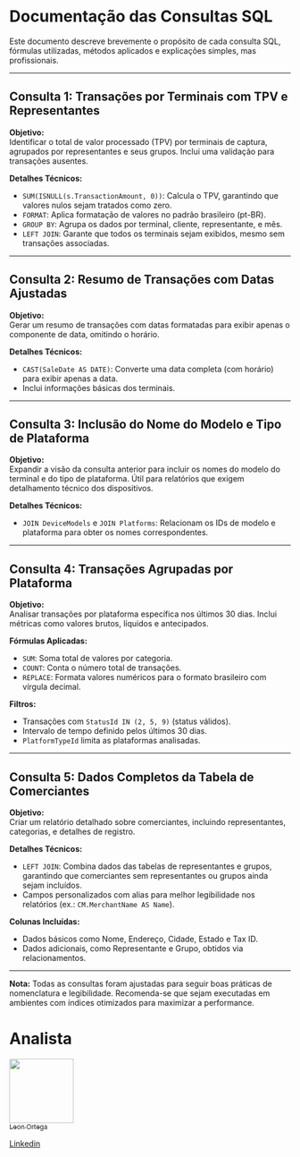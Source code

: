 
# Documentação das Consultas SQL

Este documento descreve brevemente o propósito de cada consulta SQL, fórmulas utilizadas, métodos aplicados e explicações simples, mas profissionais.

---

## Consulta 1: Transações por Terminais com TPV e Representantes

**Objetivo:**  
Identificar o total de valor processado (TPV) por terminais de captura, agrupados por representantes e seus grupos. Inclui uma validação para transações ausentes.

**Detalhes Técnicos:**  
- `SUM(ISNULL(s.TransactionAmount, 0))`: Calcula o TPV, garantindo que valores nulos sejam tratados como zero.  
- `FORMAT`: Aplica formatação de valores no padrão brasileiro (pt-BR).  
- `GROUP BY`: Agrupa os dados por terminal, cliente, representante, e mês.  
- `LEFT JOIN`: Garante que todos os terminais sejam exibidos, mesmo sem transações associadas.

---

## Consulta 2: Resumo de Transações com Datas Ajustadas

**Objetivo:**  
Gerar um resumo de transações com datas formatadas para exibir apenas o componente de data, omitindo o horário.

**Detalhes Técnicos:**  
- `CAST(SaleDate AS DATE)`: Converte uma data completa (com horário) para exibir apenas a data.  
- Inclui informações básicas dos terminais.

---

## Consulta 3: Inclusão do Nome do Modelo e Tipo de Plataforma

**Objetivo:**  
Expandir a visão da consulta anterior para incluir os nomes do modelo do terminal e do tipo de plataforma. Útil para relatórios que exigem detalhamento técnico dos dispositivos.

**Detalhes Técnicos:**  
- `JOIN DeviceModels` e `JOIN Platforms`: Relacionam os IDs de modelo e plataforma para obter os nomes correspondentes.

---

## Consulta 4: Transações Agrupadas por Plataforma

**Objetivo:**  
Analisar transações por plataforma específica nos últimos 30 dias. Inclui métricas como valores brutos, líquidos e antecipados.

**Fórmulas Aplicadas:**  
- `SUM`: Soma total de valores por categoria.  
- `COUNT`: Conta o número total de transações.  
- `REPLACE`: Formata valores numéricos para o formato brasileiro com vírgula decimal.  

**Filtros:**  
- Transações com `StatusId IN (2, 5, 9)` (status válidos).  
- Intervalo de tempo definido pelos últimos 30 dias.  
- `PlatformTypeId` limita as plataformas analisadas.

---

## Consulta 5: Dados Completos da Tabela de Comerciantes

**Objetivo:**  
Criar um relatório detalhado sobre comerciantes, incluindo representantes, categorias, e detalhes de registro.

**Detalhes Técnicos:**  
- `LEFT JOIN`: Combina dados das tabelas de representantes e grupos, garantindo que comerciantes sem representantes ou grupos ainda sejam incluídos.  
- Campos personalizados com alias para melhor legibilidade nos relatórios (ex.: `CM.MerchantName AS Name`).

**Colunas Incluídas:**  
- Dados básicos como Nome, Endereço, Cidade, Estado e Tax ID.  
- Dados adicionais, como Representante e Grupo, obtidos via relacionamentos.

---

**Nota:** Todas as consultas foram ajustadas para seguir boas práticas de nomenclatura e legibilidade. Recomenda-se que sejam executadas em ambientes com índices otimizados para maximizar a performance.


</h1>
<h1 align="left">Analista</h1>

[<img src="https://avatars.githubusercontent.com/u/64026100?v=4" width=115> <br><sub>Leon Ortega</sub>](https://github.com/Leonkoc)

[Linkedin](https://www.linkedin.com/in/leon-ortega-cerqueira-frontend/)

